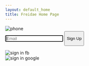 ```yaml
---
layout: default_home
title: Freidae Home Page
---
```

<div class="col-sm-4">
    <img id="home_iphone" src="/freidae/data/img/home/I_phone.png" alt="phone">
</div>
<div class="col-sm-8">
    <form role="form" class="form-inline" id="home_form">
        <div class="form-group">
            <input type="email" class="form-control1" id="inputEmail1_h" placeholder="Email" name="email" required autofocus>
            <button type="submit" class="btn" id="sinup_h"><p style="text-align: center;">Sign Up</p></button>
        </div>       
    </form>
    <img id="fbsinin" src="/freidae/data/img/home/Sign_in_with_FB.png" alt="sign in fb"><br>
    <img id="gmsinin" src="/freidae/data/img/home/Sign_In_with_Google+.png" alt="sign in google" >
</div>
